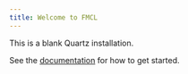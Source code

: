 ```yaml
---
title: Welcome to FMCL
---
```


This is a blank Quartz installation.



See the [documentation](https://quartz.jzhao.xyz) for how to get started.
